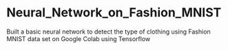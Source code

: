 # Neural_Network_on_Fashion_MNIST
Built a basic neural network to detect the type of clothing using Fashion MNIST data set on Google Colab using Tensorflow 
